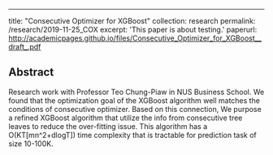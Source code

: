 ---
title: "Consecutive Optimizer for XGBoost"
collection: research
permalink: /research/2019-11-25_COX
excerpt: 'This paper is about testing.'
paperurl: http://academicpages.github.io/files/Consecutive_Optimizer_for_XGBoost__draft_.pdf


## Abstract
Research work with Professor Teo Chung-Piaw in NUS Business School. We found that the optimization goal of the XGBoost algorithm well matches the conditions of consecutive optimizer. Based on this connection, We purpose a refined XGBoost algorithm that utilize the info from consecutive tree leaves to reduce the over-fitting issue. This algorithm has a O(KT[mn^2+dlogT]) time complexity that is tractable for prediction task of size 10-100K. 

